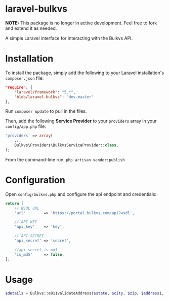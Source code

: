 laravel-bulkvs
======

**NOTE:** This package is no longer in active development. Feel free to fork and extend it as needed.

A simple Laravel interface for interacting with the Bulkvs API.


# Installation
To install the package, simply add the following to your Laravel installation's `composer.json` file:

```json
"require": {
	"laravel/framework": "5.*",
	"blob/laravel-bulkvs": "dev-master"
},
```

Run `composer update` to pull in the files.

Then, add the following **Service Provider** to your `providers` array in your `config/app.php` file:

```php
'providers' => array(
    ...
    Bulkvs\Providers\BulkvsServiceProvider::class,
);
```

From the command-line run:
`php artisan vendor:publish`

# Configuration

Open `config/bulkvs.php` and configure the api endpoint and credentials:

```php
return [
    // WSDL URL
    'url'		 =>	'https://portal.bulkvs.com/api?wsdl',

    // API KEY
    'api_key'    =>	'key',

    // API SECRET
    'api_secret' =>	'secret',

    //api secret is md5
    'is_md5'     =>	false,
];
```

# Usage
```php
$details = Bulkvs::e911validateAddress($state, $city, $zip, $address1, $address2);
```

